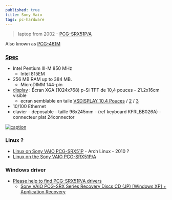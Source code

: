 ```yaml
---
published: true
title: Sony Vaio
tags: pc-hardware
---
```

> laptop from 2002 - [PCG-SRX51P/A](https://www.manualslib.com/manual/248672/Sony-Pcg-Srx51p-A.html)

Also known as [PCG-461M](https://www.reddit.com/r/vaio/comments/zizudf/please_help_to_find_pcgsrx51pa_drivers/)

### [Spec](https://specspro.net/laptops/9297-sony-vaio-pcg-srx99/?currency=eur&country=fr/)
- Intel Pentium III-M 850 MHz
	- Intel 815EM 
- 256 MB RAM up to  384 MB. 
	- MicroDIMM 144-pin 
- [display](https://www.sony.com/electronics/support/res/manuals/Z008/Z008787111.PDF) : Écran XGA (1024x768) p-Si TFT de 10,4 pouces - 21.2x16cm visible
	- ecran semblable en taile [VSDISPLAY 10.4 Pouces](https://www.amazon.fr/VSDISPLAY-VS104T-003A-contr%C3%B4leur-Rapport-daspect/dp/B098B4QY1P/ref=sr_1_1?__mk_fr_FR=%C3%85M%C3%85%C5%BD%C3%95%C3%91&crid=2RS24RKVOCZFA&keywords=ecran%2Bips%2B10%2C4&qid=1700934602&s=computers&sprefix=ecran%2Bips%2B10%2C4%22%2Ccomputers%2C69&sr=1-1&ufe=app_do%3Aamzn1.fos.49fccda8-a887-4188-817b-b9a64bb30e43&th=1) / [2](https://www.amazon.fr/VSDISPLAY-Panneau-VS104T-003A-1024x768-M-NT68676/dp/B0B4DDH47V/ref=sr_1_2?__mk_fr_FR=%C3%85M%C3%85%C5%BD%C3%95%C3%91&crid=2RS24RKVOCZFA&keywords=ecran+ips+10%2C4&qid=1700934602&s=computers&sprefix=ecran+ips+10%2C4%22%2Ccomputers%2C69&sr=1-2&ufe=app_do%3Aamzn1.fos.49fccda8-a887-4188-817b-b9a64bb30e43) / [3](https://www.amazon.fr/Touch-Sensor-HT10X21-%C3%89cran-RT2281/dp/B07T2PMDTG/ref=sr_1_5?__mk_fr_FR=%C3%85M%C3%85%C5%BD%C3%95%C3%91&crid=2RS24RKVOCZFA&keywords=ecran+ips+10%2C4&qid=1700934602&s=computers&sprefix=ecran+ips+10%2C4%22%2Ccomputers%2C69&sr=1-5&ufe=app_do%3Aamzn1.fos.49fccda8-a887-4188-817b-b9a64bb30e43)
- 10/100 Ethernet 
- clavier - deposable - taille 96x245mm - (ref keyboard KFRLBB026A) - connecteur plat 24connector

[ ![caption](https://www.fdi.ucm.es/migs/catalogo/vaio_pcg_srx51p_a/vaio_pcg_srx51p_a.jpg)](https://www.fdi.ucm.es/migs/catalogo/vaio_pcg_srx51p_a/)

### Linux ?
- [Linux on Sony VAIO PCG-SRX51P](http://linux.bplaced.net/srx51p/) - Arch Linux  - 2010 ?
- [Linux on the Sony VAIO PCG-SRX51P/A ](http://homepage.eircom.net/~atownley/srx51p.html)

### Windows driver
- [Please help to find PCG-SRX51P/A drivers](https://www.reddit.com/r/vaio/comments/zizudf/please_help_to_find_pcgsrx51pa_drivers/)
	- [Sony VAIO PCG-SRX Series Recovery Discs CD (JP) [Windows XP] + Application Recovery](https://archive.org/details/pcg-srx)